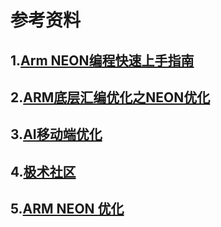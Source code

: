 # 参考资料

## 1.[Arm NEON编程快速上手指南](https://zhuanlan.zhihu.com/p/128640600)
## 2.[ARM底层汇编优化之NEON优化](https://zhuanlan.zhihu.com/p/61356656)
## 3.[AI移动端优化](https://www.zhihu.com/column/zhangxiaolongOptimization)
## 4.[极术社区](https://aijishu.com/blog/infrastr_d1mfmn)
## 5.[ARM NEON 优化](https://zhuanlan.zhihu.com/p/24702989)
